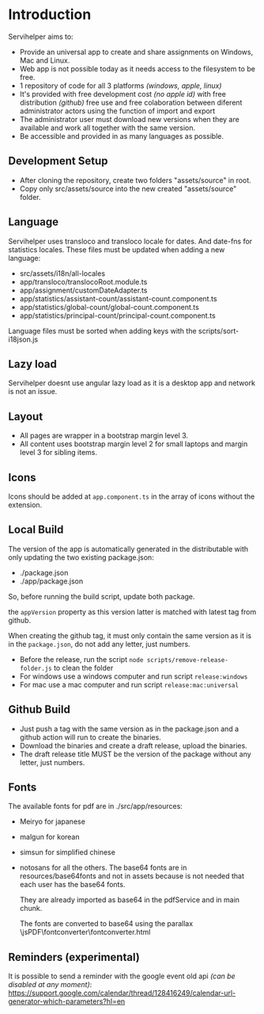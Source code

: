 # Introduction

Servihelper aims to:

- Provide an universal app to create and share assignments on Windows, Mac and Linux.
- Web app is not possible today as it needs access to the filesystem to be free.
- 1 repository of code for all 3 platforms _(windows, apple, linux)_
- It's provided with free development cost _(no apple id)_ with free distribution _(github)_ free use and free colaboration between diferent administrator actors using the function of import and export
- The administrator user must download new versions when they are available and work all together with the same version.
- Be accessible and provided in as many languages as possible.

## Development Setup

- After cloning the repository, create two folders "assets/source" in root.
- Copy only src/assets/source into the new created "assets/source" folder.

## Language

Servihelper uses transloco and transloco locale for dates. And date-fns for statistics locales.
These files must be updated when adding a new language:

- src/assets/i18n/all-locales
- app/transloco/translocoRoot.module.ts
- app/assignment/customDateAdapter.ts
- app/statistics/assistant-count/assistant-count.component.ts
- app/statistics/global-count/global-count.component.ts
- app/statistics/principal-count/principal-count.component.ts

Language files must be sorted when adding keys with the scripts/sort-i18json.js

## Lazy load

Servihelper doesnt use angular lazy load as it is a desktop app and network is not an issue.

## Layout

- All pages are wrapper in a bootstrap margin level 3.
- All content uses bootstrap margin level 2 for small laptops and margin level 3 for sibling items.

## Icons

Icons should be added at `app.component.ts` in the array of icons without the extension.

## Local Build

The version of the app is automatically generated in the distributable with only updating the two existing package.json:

- ./package.json
- ./app/package.json

So, before running the build script, update both package.

the `appVersion` property as this version latter is matched with latest tag from github.

When creating the github tag, it must only contain the same version as it is in the `package.json`, do not add any letter, just numbers.

- Before the release, run the script `node scripts/remove-release-folder.js` to clean the folder
- For windows use a windows computer and run script `release:windows`
- For mac use a mac computer and run script `release:mac:universal`

## Github Build

- Just push a tag with the same version as in the package.json and a github action will run to create the binaries.
- Download the binaries and create a draft release, upload the binaries.
- The draft release title MUST be the version of the package without any letter, just numbers.

## Fonts

The available fonts for pdf are in ./src/app/resources:

- Meiryo for japanese
- malgun for korean
- simsun for simplified chinese
- notosans for all the others.
  The base64 fonts are in resources/base64fonts and not in assets because is not needed that each user has the base64 fonts.

  They are already imported as base64 in the pdfService and in main chunk.

  The fonts are converted to base64 using the parallax \jsPDF\fontconverter\fontconverter.html

## Reminders (experimental)

It is possible to send a reminder with the google event old api _(can be disabled at any moment)_: https://support.google.com/calendar/thread/128416249/calendar-url-generator-which-parameters?hl=en
